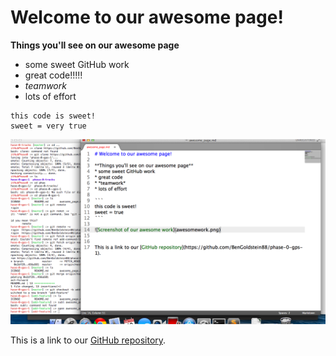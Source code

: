 # Welcome to our awesome page!

**Things you'll see on our awesome page**
* some sweet GitHub work
* great code!!!!!
* *teamwork*
* lots of effort

```
this code is sweet!
sweet = very true
```

![Screenshot of our awesome work](awesomework.png)


This is a link to our [GitHub repository](https://github.com/BenGoldstein88/phase-0-gps-1).